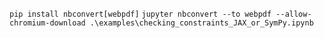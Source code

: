 `pip install nbconvert[webpdf]`
`jupyter nbconvert --to webpdf --allow-chromium-download .\examples\checking_constraints_JAX_or_SymPy.ipynb`
